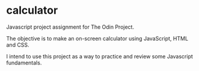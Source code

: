 # calculator
Javascript project assignment for The Odin Project.

The objective is to make an on-screen calculator using JavaScript, HTML and CSS.

I intend to use this project as a way to practice and review some Javascript fundamentals.
